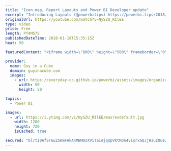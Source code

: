 ```yaml
---
title: "Icon map, Report Layouts and Power BI Developer update"
excerpt: "Introducing Layouts (@powerbitips) https://powerbi.tips/2018/01/introducing-layouts/  Power BI - Icon Map custom visual - Analysing and animating flight data (@jamesdales) https://www.youtube.com/watch?v=CywPHwK1-1c  Mean Time Between Failure (MTBF) and Power BI (@GregDeckler) https://community.powerbi.com/t5/Community-Blog/Mean-Time-Between-Failure-MTBF-and-Power-BI/ba-p/339586"
originalUrl: https://youtube.com/watch?v=NySZU_RIlEE
type: video
price: Free
length: PT4M57S
publishedDateTime: 2018-01-18T15:35:15Z
heat: 50

featuredContent: "<iframe width=\"800\" height=\"500\" frameborder=\"0\" src=\"https://www.youtube.com/embed/NySZU_RIlEE\" allow=\"accelerometer; autoplay; encrypted-media; gyroscope; picture-in-picture\" allowfullscreen></iframe>"

provider:
  name: Guy in a Cube
  domain: guyinacube.com
  images:
    - url: https://everyday-cc.github.io/powerbi/assets/images/organizations/guyinacube.com-50x50.jpg
      width: 50
      height: 50

topics:
  - Power BI

images:
  - url: https://i.ytimg.com/vi/NySZU_RIlEE/maxresdefault.jpg
    width: 1280
    height: 720
    isCached: true

secured: "bl/ti0AfSFGuZ5KmFAkA4MBMDsXViTaiAjqUpVKtM3n4visrxGQJjHsuzOue2E3TRS13g3TgWgMbS+XnnF+Xbtjt1XTHhNkkhDPOPh3tCKG2ksIaHetKtdOvU5GdNGTmmmlmWo2ENS3/dJmMy+iLrxdpq3Hggk2ohfydDgKhMaNu7QSYlADnKtW/WONz3USssYLZtW/87QqElW/nGQdLV9O40hAHF+0mERo3ob2T/4s4+EhmMv5NpFsKP4s2+OkAm8KUkMKZ9mDvC3qnBc8uyVNIHLK3Qx5qBZr5tsSbKUkZyAOl6vVIaY9TEuzYLMYgLb7rJDiNkksMxpBkNwuBrQ5us4u4OQPldPJtjKLWltHhWv72hTvk1sZB1AiJLlG4q/onMTqa13yrKX0uXk8HnvAIXcAUY8io/Vw71Q74iKo=;5QhoiKWz4eYed9If/AAl7w=="
---
```


